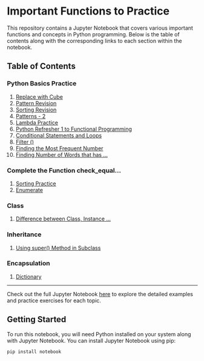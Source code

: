 # Important Functions to Practice

This repository contains a Jupyter Notebook that covers various important functions and concepts in Python programming. Below is the table of contents along with the corresponding links to each section within the notebook.

## Table of Contents

### Python Basics Practice
1. [Replace with Cube](https://github.com/hillaryjude/Important-functions-to-practice/blob/main/Practice.ipynb#replace-with-cube)
2. [Pattern Revision](https://github.com/hillaryjude/Important-functions-to-practice/blob/main/Practice.ipynb#pattern-revision)
3. [Sorting Revision](https://github.com/hillaryjude/Important-functions-to-practice/blob/main/Practice.ipynb#sorting-revision)
4. [Patterns - 2](https://github.com/hillaryjude/Important-functions-to-practice/blob/main/Practice.ipynb#patterns-2)
5. [Lambda Practice](https://github.com/hillaryjude/Important-functions-to-practice/blob/main/Practice.ipynb#lambda-practice)
6. [Python Refresher 1 to Functional Programming](https://github.com/hillaryjude/Important-functions-to-practice/blob/main/Practice.ipynb#python-refresher-1-to-functional-programming)
7. [Conditional Statements and Loops](https://github.com/hillaryjude/Important-functions-to-practice/blob/main/Practice.ipynb#conditional-statements-and-loops)
8. [Filter ()](https://github.com/hillaryjude/Important-functions-to-practice/blob/main/Practice.ipynb#filter)
9. [Finding the Most Frequent Number](https://github.com/hillaryjude/Important-functions-to-practice/blob/main/Practice.ipynb#finding-the-most-frequent-number)
10. [Finding Number of Words that has ...](https://github.com/hillaryjude/Important-functions-to-practice/blob/main/Practice.ipynb#finding-number-of-words-that-has)

### Complete the Function check_equal...
1. [Sorting Practice](https://github.com/hillaryjude/Important-functions-to-practice/blob/main/Practice.ipynb#sorting-practice)
2. [Enumerate](https://github.com/hillaryjude/Important-functions-to-practice/blob/main/Practice.ipynb#enumerate)

### Class
1. [Difference between Class, Instance ...](https://github.com/hillaryjude/Important-functions-to-practice/blob/main/Practice.ipynb#difference-between-class-instance)

### Inheritance
1. [Using super() Method in Subclass](https://github.com/hillaryjude/Important-functions-to-practice/blob/main/Practice.ipynb#using-super-method-in-subclass)

### Encapsulation
1. [Dictionary](https://github.com/hillaryjude/Important-functions-to-practice/blob/main/Practice.ipynb#dictionary)

---

Check out the full Jupyter Notebook [here](https://github.com/hillaryjude/Important-functions-to-practice/blob/main/Practice.ipynb) to explore the detailed examples and practice exercises for each topic.

## Getting Started
To run this notebook, you will need Python installed on your system along with Jupyter Notebook. You can install Jupyter Notebook using pip:
```bash
pip install notebook
